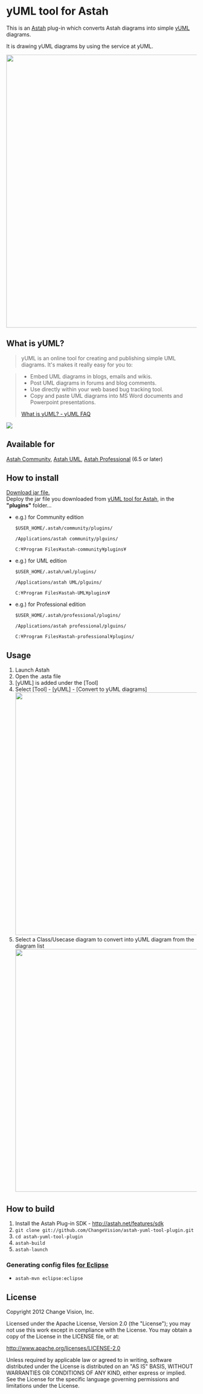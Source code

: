 yUML tool for Astah
============================
This is an [Astah](http://astah.net/) plug-in which converts Astah diagrams into simple [yUML](http://yuml.me/) diagrams.

It is drawing yUML diagrams by using the service at yUML. 

<img src="astah-yuml-tool-plugin/raw/master/src/main/images/screenshot.png" width="720"/>

What is yUML?
---
>yUML is an online tool for creating and publishing simple UML diagrams. It's makes it really easy for you to:

> * Embed UML diagrams in blogs, emails and wikis.
> * Post UML diagrams in forums and blog comments.
> * Use directly within your web based bug tracking tool.
> * Copy and paste UML diagrams into MS Word documents and Powerpoint presentations.
>
>[
What is yUML?  -  yUML FAQ](http://yuml.me/faq)

<img src="http://yuml.me/diagram/scruffy;scale:80/class/[Object]^-[System],[Object]^-[ClassLoader],[ClassLoader]^-[SecureClassLoader]"/>

Available for
---
[Astah Community](http://astah.net/editions/community), [Astah UML](http://astah.net/editions/uml), [Astah Professional](http://astah.net/editions/professional) (6.5 or later)


How to install
---
[Download jar file.](https://github.com/ChangeVision/astah-yuml-tool-plugin/downloads)  
Deploy the jar file you downloaded from [yUML tool for Astah](https://github.com/ChangeVision/astah-yuml-tool-plugin/downloads), in the **"plugins"** folder…

 * e.g.) for Community edition
   
   `$USER_HOME/.astah/community/plugins/`
   
   `/Applications/astah community/plguins/`
   
   `C:¥Program Files¥astah-community¥plugins¥`

 * e.g.) for UML edition
   
   `$USER_HOME/.astah/uml/plugins/`
   
   `/Applications/astah UML/plguins/`
   
   `C:¥Program Files¥astah-UML¥plugins¥`
   
 * e.g.) for Professional edition
   
   `$USER_HOME/.astah/professional/plugins/`
   
   `/Applications/astah professional/plguins/`
   
   `C:¥Program Files¥astah-professional¥plugins/`

Usage
---
1. Launch Astah
1. Open the .asta file
1. [yUML] is added under the [Tool]
1. Select [Tool] - [yUML] - [Convert to yUML diagrams]
   <img src="astah-yuml-tool-plugin/raw/master/src/main/images/menu.png" width="640"/>
1. Select a Class/Usecase diagram to convert into yUML diagram from the diagram list
   <img src="astah-yuml-tool-plugin/raw/master/src/main/images/screenshot.png" width="640"/>

How to build
---
1. Install the Astah Plug-in SDK - <http://astah.net/features/sdk>
1. `git clone git://github.com/ChangeVision/astah-yuml-tool-plugin.git`
1. `cd astah-yuml-tool-plugin`
1. `astah-build`
1. `astah-launch`

### Generating config files [for Eclipse](http://astah.net/tutorials/plug-ins/plugin_tutorial_en/html/helloworld.html#eclipse)

 * `astah-mvn eclipse:eclipse`

License
---
Copyright 2012 Change Vision, Inc.

Licensed under the Apache License, Version 2.0 (the "License");
you may not use this work except in compliance with the License.
You may obtain a copy of the License in the LICENSE file, or at:

   <http://www.apache.org/licenses/LICENSE-2.0>

Unless required by applicable law or agreed to in writing, software
distributed under the License is distributed on an "AS IS" BASIS,
WITHOUT WARRANTIES OR CONDITIONS OF ANY KIND, either express or implied.
See the License for the specific language governing permissions and
limitations under the License.
